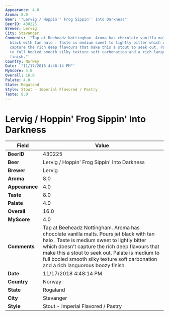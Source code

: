 ```yaml
---
Appearance: 4.0
Aroma: 8.0
Beer: '"Lervig / Hoppin'' Frog Sippin'' Into Darkness"'
BeerID: 430225
Brewer: Lervig
City: Stavanger
Comments: '"Tap at Beeheadz Nottingham. Aroma has chocolate vanilla malts. Pours jet
  black with tan halo . Taste is medium sweet to lightly bitter which doesn&#39;t
  capture the rich deep flavours that make this a stout to seek out. Palate is medium
  to full bodied smooth silky texture soft carbonation and a rich languorous boozy
  finish."'
Country: Norway
Date: '"11/17/2018 4:48:14 PM"'
MyScore: 4.0
Overall: 16.0
Palate: 4.0
State: Rogaland
Style: Stout - Imperial Flavored / Pastry
Taste: 8.0
---
```


# Lervig / Hoppin' Frog Sippin' Into Darkness

| Field         | Value |
|---------------|-------|
| **BeerID** | 430225 |
| **Beer** | Lervig / Hoppin' Frog Sippin' Into Darkness |
| **Brewer** | Lervig |
| **Aroma** | 8.0 |
| **Appearance** | 4.0 |
| **Taste** | 8.0 |
| **Palate** | 4.0 |
| **Overall** | 16.0 |
| **MyScore** | 4.0 |
| **Comments** | Tap at Beeheadz Nottingham. Aroma has chocolate vanilla malts. Pours jet black with tan halo . Taste is medium sweet to lightly bitter which doesn&#39;t capture the rich deep flavours that make this a stout to seek out. Palate is medium to full bodied smooth silky texture soft carbonation and a rich languorous boozy finish. |
| **Date** | 11/17/2018 4:48:14 PM |
| **Country** | Norway |
| **State** | Rogaland |
| **City** | Stavanger |
| **Style** | Stout - Imperial Flavored / Pastry |
